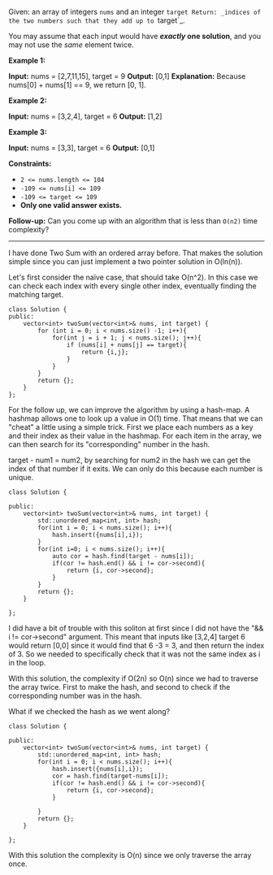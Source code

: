 Given:  an array of integers `nums` and an integer `target
Return: _indices of the two numbers such that they add up to `target`_.

You may assume that each input would have **_exactly_ one solution**, and you may not use the _same_ element twice.

**Example 1:**

**Input:** nums = [2,7,11,15], target = 9
**Output:** [0,1]
**Explanation:** Because nums[0] + nums[1] == 9, we return [0, 1].

**Example 2:**

**Input:** nums = [3,2,4], target = 6
**Output:** [1,2]

**Example 3:**

**Input:** nums = [3,3], target = 6
**Output:** [0,1]

**Constraints:**

- `2 <= nums.length <= 104`
- `-109 <= nums[i] <= 109`
- `-109 <= target <= 109`
- **Only one valid answer exists.**

**Follow-up:** Can you come up with an algorithm that is less than `O(n2)` time complexity?

---

I have done Two Sum with an ordered array before. That makes the solution simple since you can just implement a two pointer solution in O(ln(n)). 

Let's first consider the naïve case, that should take O(n^2). In this case we can check each index with every single other index, eventually finding the matching target. 

```
class Solution {
public:
	vector<int> twoSum(vector<int>& nums, int target) {
		for (int i = 0; i < nums.size() -1; i++){
			for(int j = i + 1; j < nums.size(); j++){
				if (nums[i] + nums[j] == target){
					return {i,j};
				}
			}
		}
		return {};
	}
};
```

For the follow up, we can improve the algorithm by using a hash-map. A hashmap allows one to look up a value in O(1) time. That means that we can "cheat" a little using a simple trick. First we place each numbers as a key and their index as their value in the hashmap. For each item in the array, we can then search for its "corresponding" number in the hash. 

target - num1 = num2, by searching for num2 in the hash we can get the index of that number if it exits. We can only do this because each number is unique. 

```
class Solution {

public:
	vector<int> twoSum(vector<int>& nums, int target) {
		std::unordered_map<int, int> hash;
		for(int i = 0; i < nums.size(); i++){
			hash.insert({nums[i],i});
		}
		for(int i=0; i < nums.size(); i++){
			auto cor = hash.find(target - nums[i]);
			if(cor != hash.end() && i != cor->second){
				return {i, cor->second};
			}
		}
		return {};      
	}

};
```

I did have a bit of trouble with this soliton at first since I did not have the "&& i != cor->second" argument. This meant that inputs like [3,2,4] target 6 would return [0,0] since it would find that 6 -3 = 3, and then return the index of 3. So we needed to specifically check that it was not the same index as i in the loop. 

With this solution, the complexity if O(2n) so O(n) since we had to traverse the array twice. First to make the hash, and second to check if the corresponding number was in the hash. 

What if we checked the hash as we went along?

```
class Solution {

public:
	vector<int> twoSum(vector<int>& nums, int target) {
		std::unordered_map<int, int> hash;
		for(int i = 0; i < nums.size(); i++){
			hash.insert({nums[i],i});
			cor = hash.find(target-nums[i]);
			if(cor != hash.end() && i != cor->second){
				return {i, cor->second};
			}
			
		}
		return {};      
	}

};
```

With this solution the complexity is O(n) since we only traverse the array once. 
